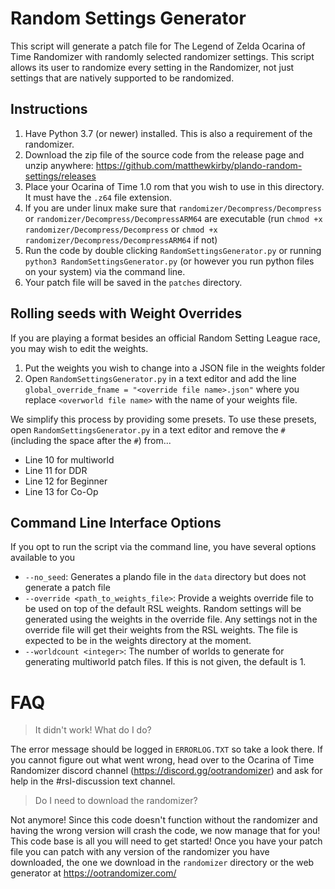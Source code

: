 # Random Settings Generator
This script will generate a patch file for The Legend of Zelda Ocarina of Time Randomizer with randomly selected randomizer settings.
This script allows its user to randomize every setting in the Randomizer, not just settings that are natively supported to be randomized.

## Instructions
1. Have Python 3.7 (or newer) installed. This is also a requirement of the randomizer.
2. Download the zip file of the source code from the release page and unzip anywhere: https://github.com/matthewkirby/plando-random-settings/releases
3. Place your Ocarina of Time 1.0 rom that you wish to use in this directory. It must have the `.z64` file extension.
4. If you are under linux make sure that `randomizer/Decompress/Decompress` or `randomizer/Decompress/DecompressARM64` are executable (run `chmod +x randomizer/Decompress/Decompress` or  `chmod +x randomizer/Decompress/DecompressARM64` if not)
5. Run the code by double clicking `RandomSettingsGenerator.py` or running `python3 RandomSettingsGenerator.py` (or however you run python files on your system) via the command line.
6. Your patch file will be saved in the `patches` directory.

## Rolling seeds with Weight Overrides
If you are playing a format besides an official Random Setting League race, you may wish to edit the weights. 

1. Put the weights you wish to change into a JSON file in the weights folder
2. Open `RandomSettingsGenerator.py` in a text editor and add the line `global_override_fname = "<override file name>.json"` where you replace `<overworld file name>` with the name of your weights file.

We simplify this process by providing some presets. To use these presets, open `RandomSettingsGenerator.py` in a text editor and remove the `# ` (including the space after the `#`) from...

- Line 10 for multiworld
- Line 11 for DDR
- Line 12 for Beginner
- Line 13 for Co-Op

## Command Line Interface Options
If you opt to run the script via the command line, you have several options available to you
- `--no_seed`: Generates a plando file in the `data` directory but does not generate a patch file
- `--override <path_to_weights_file>`: Provide a weights override file to be used on top of the default RSL weights. Random settings will be generated using the weights in the override file. Any settings not in the override file will get their weights from the RSL weights. The file is expected to be in the weights directory at the moment.
- `--worldcount <integer>`: The number of worlds to generate for generating multiworld patch files. If this is not given, the default is 1.

# FAQ
> It didn't work! What do I do?

The error message should be logged in `ERRORLOG.TXT` so take a look there. If you cannot figure out what went wrong, head over to the Ocarina of Time Randomizer discord channel (https://discord.gg/ootrandomizer) and ask for help in the #rsl-discussion text channel.


> Do I need to download the randomizer?

Not anymore! Since this code doesn't function without the randomizer and having the wrong version will crash the code, we now manage that for you! This code base is all you will need to get started! Once you have your patch file you can patch with any version of the randomizer you have downloaded, the one we download in the `randomizer` directory or the web generator at https://ootrandomizer.com/
